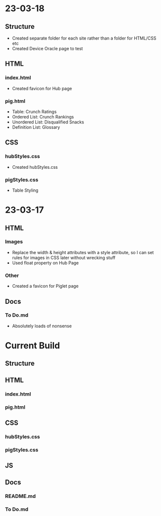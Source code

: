 # 23-03-18
 ## Structure
  - Created separate folder for each site rather than a folder for HTML/CSS etc
  - Created Device Oracle page to test <picture>
 ## HTML
  ### index.html
   - Created favicon for Hub page 
  ### pig.html
   - Table: Crunch Ratings
   - Ordered List: Crunch Rankings
   - Unordered List: Disqualified Snacks
   - Definition List: Glossary
 ## CSS
  ### hubStyles.css
   - Created hubStyles.css
  ### pigStyles.css
   - Table Styling

# 23-03-17
 ## HTML
  ### Images
   - Replace the width & height attributes with a style attribute, so I can set rules for images in CSS later without wrecking stuff
   - Used float property on Hub Page
  ### Other
   - Created a favicon for Piglet page
 ## Docs
  ### To Do.md
   - Absolutely loads of nonsense

# Current Build
 ## Structure
 ## HTML
  ### index.html
  ### pig.html
 ## CSS
  ### hubStyles.css
  ### pigStyles.css
 ## JS
 ## Docs
  ### README.md
  ### To Do.md